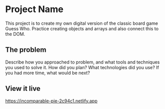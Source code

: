 # Project Name

This project is to create my own digital version of the classic board game Guess Who. Practice creating objects and arrays and also connect this to the DOM. 

## The problem

Describe how you approached to problem, and what tools and techniques you used to solve it. How did you plan? What technologies did you use? If you had more time, what would be next?

## View it live

https://incomparable-pie-2c94c1.netlify.app
